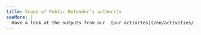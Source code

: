 ```yaml
---
title: Scope of Public Defender’s authority
seeMore: |
  Have a look at the outputs from our  [our activites](/en/activities/) or look up interesting cases we dealt with in the [Defender’s Opinions Register](/en/eso/).
---
```

